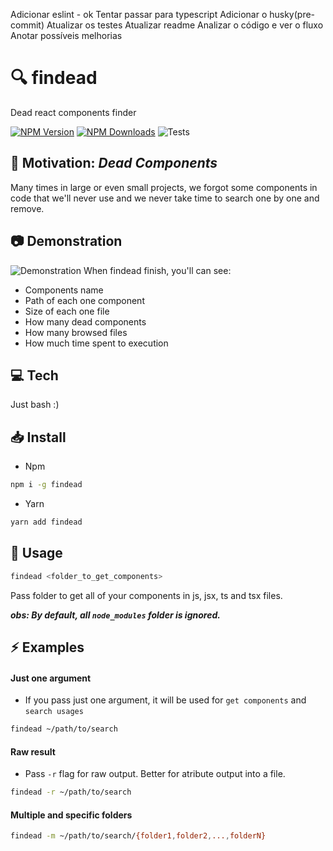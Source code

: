 Adicionar eslint - ok
Tentar passar para typescript
Adicionar o husky(pre-commit)
Atualizar os testes
Atualizar readme
Analizar o código e ver o fluxo
Anotar possíveis melhorias

# :mag: findead

Dead react components finder

[![NPM Version](https://img.shields.io/npm/v/findead?logo=npm)]()
[![NPM Downloads](https://img.shields.io/npm/dw/findead?logo=npm)]()
![Tests](https://github.com/narcello/findead/workflows/TESTS/badge.svg)

## :dart: Motivation: _Dead Components_

Many times in large or even small projects, we forgot some components in code that we'll never use and we never take time to search one by one and remove.

## :camera: Demonstration

![Demonstration](https://user-images.githubusercontent.com/6786382/73863397-c3d5aa00-481e-11ea-9360-0a530a93cd4a.png)
When findead finish, you'll can see:

- Components name
- Path of each one component
- Size of each one file
- How many dead components
- How many browsed files
- How much time spent to execution

## :computer: Tech

Just bash :)

## :inbox_tray: Install

- Npm

```sh
npm i -g findead
```

- Yarn

```sh
yarn add findead
```

## :hammer: Usage

```bash
findead <folder_to_get_components>
```

Pass folder to get all of your components in js, jsx, ts and tsx files.

**_obs: By default, all `node_modules` folder is ignored._**

## :zap: Examples

#### Just one argument

- If you pass just one argument, it will be used for `get components` and `search usages`

```bash
findead ~/path/to/search
```

#### Raw result

- Pass `-r` flag for raw output. Better for atribute output into a file.

```bash
findead -r ~/path/to/search
```

#### Multiple and specific folders

```bash
findead -m ~/path/to/search/{folder1,folder2,...,folderN}
```
